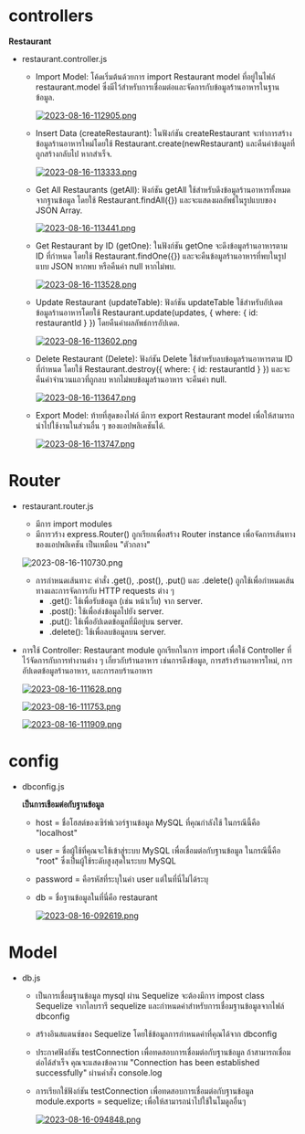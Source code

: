 # controllers
**Restaurant**
- restaurant.controller.js
  - Import Model:
    โค้ดเริ่มต้นด้วยการ import Restaurant model ที่อยู่ในไฟล์ restaurant.model ซึ่งมีไว้สำหรับการเชื่อมต่อและจัดการกับข้อมูลร้านอาหารในฐานข้อมูล.

    [![2023-08-16-112905.png](https://i.postimg.cc/cJdZs9gC/2023-08-16-112905.png)](https://postimg.cc/xXpB5PPV)

  - Insert Data (createRestaurant):
    ในฟังก์ชัน createRestaurant จะทำการสร้างข้อมูลร้านอาหารใหม่โดยใช้ Restaurant.create(newRestaurant) และคืนค่าข้อมูลที่ถูกสร้างกลับไป หากสำเร็จ.

    [![2023-08-16-113333.png](https://i.postimg.cc/Lhd5vtyP/2023-08-16-113333.png)](https://postimg.cc/BPgJnKfZ)

  - Get All Restaurants (getAll):
     ฟังก์ชัน getAll ใช้สำหรับดึงข้อมูลร้านอาหารทั้งหมดจากฐานข้อมูล โดยใช้ Restaurant.findAll({}) และจะแสดงผลลัพธ์ในรูปแบบของ JSON Array.

    [![2023-08-16-113441.png](https://i.postimg.cc/Z5bBQcbP/2023-08-16-113441.png)](https://postimg.cc/YhPCGQmj)

  - Get Restaurant by ID (getOne):
    ในฟังก์ชัน getOne จะดึงข้อมูลร้านอาหารตาม ID ที่กำหนด โดยใช้ Restaurant.findOne({}) และจะคืนข้อมูลร้านอาหารที่พบในรูปแบบ JSON หากพบ หรือคืนค่า null หากไม่พบ.

    [![2023-08-16-113528.png](https://i.postimg.cc/sgLjJ9vg/2023-08-16-113528.png)](https://postimg.cc/MnyJ6B7C)

  - Update Restaurant (updateTable):
    ฟังก์ชัน updateTable ใช้สำหรับอัปเดตข้อมูลร้านอาหารโดยใช้ Restaurant.update(updates, { where: { id: restaurantId } }) โดยคืนค่าผลลัพธ์การอัปเดต.

    [![2023-08-16-113602.png](https://i.postimg.cc/wxFdVcrY/2023-08-16-113602.png)](https://postimg.cc/Yj4V2gkd)

  - Delete Restaurant (Delete):
    ฟังก์ชัน Delete ใช้สำหรับลบข้อมูลร้านอาหารตาม ID ที่กำหนด โดยใช้ Restaurant.destroy({ where: { id: restaurantId } }) และจะคืนค่าจำนวนแถวที่ถูกลบ หากไม่พบข้อมูลร้านอาหาร จะคืนค่า null.

    [![2023-08-16-113647.png](https://i.postimg.cc/Hnbz62YD/2023-08-16-113647.png)](https://postimg.cc/sGD5X5Gw)

  - Export Model:
    ท้ายที่สุดของไฟล์ มีการ export Restaurant model เพื่อให้สามารถนำไปใช้งานในส่วนอื่น ๆ ของแอปพลิเคชันได้.

    [![2023-08-16-113747.png](https://i.postimg.cc/sgGYmmwn/2023-08-16-113747.png)](https://postimg.cc/PChvrWGZ)

# Router

- restaurant.router.js
  - มีการ import modules
  - มีการวร้าง express.Router() ถูกเรียกเพื่อสร้าง Router instance เพื่อจัดการเส้นทางของแอปพลิเคชัน เป็นเหมือน "ตัวกลาง"
  
  ![2023-08-16-110730.png](https://i.postimg.cc/hPKq87j7/2023-08-16-110730.png)

  - การกำหนดเส้นทาง:
คำสั่ง .get(), .post(), .put() และ .delete() ถูกใช้เพื่อกำหนดเส้นทางและการจัดการกับ HTTP requests ต่าง ๆ
    - .get(): ใช้เพื่อรับข้อมูล (เช่น หน้าเว็บ) จาก server.
    - .post(): ใช้เพื่อส่งข้อมูลไปยัง server.
    - .put(): ใช้เพื่ออัปเดตข้อมูลที่มีอยู่บน server.
    - .delete(): ใช้เพื่อลบข้อมูลบน server.
- การใช้ Controller:
Restaurant module ถูกเรียกในการ import เพื่อใช้ Controller ที่ไว้จัดการกับการทำงานต่าง ๆ เกี่ยวกับร้านอาหาร เช่นการดึงข้อมูล, การสร้างร้านอาหารใหม่, การอัปเดตข้อมูลร้านอาหาร, และการลบร้านอาหาร

    [![2023-08-16-111628.png](https://i.postimg.cc/B6vK1vFW/2023-08-16-111628.png)](https://postimg.cc/2qP6srTT)

    [![2023-08-16-111753.png](https://i.postimg.cc/nL32Xrz7/2023-08-16-111753.png)](https://postimg.cc/sBZ78V5D)

    [![2023-08-16-111909.png](https://i.postimg.cc/3xnmB6TQ/2023-08-16-111909.png)](https://postimg.cc/RWJWCghg)

# config

- dbconfig.js

  **เป็นการเชือมต่อกับฐานข้อมูล**

  - host = ชื่อโฮสต์ของเซิร์ฟเวอร์ฐานข้อมูล MySQL ที่คุณกำลังใช้ ในกรณีนี้คือ "localhost"
  - user = ชื่อผู้ใช้ที่คุณจะใช้เข้าสู่ระบบ MySQL เพื่อเชื่อมต่อกับฐานข้อมูล ในกรณีนี้คือ "root" ซึ่งเป็นผู้ใช้ระดับสูงสุดในระบบ MySQL
  - password = คือรหัสที่ระบุในค่า user แต่ในที่นี่ไม่ได้ระบุ

  - db = ชื่อฐานข้อมูลในที่นี่คือ restaurant

    [![2023-08-16-092619.png](https://i.postimg.cc/kgdybjZC/2023-08-16-092619.png)](https://postimg.cc/CzmDy4Sr)

# Model

- db.js

  - เป็นการเชื่อมฐานข้อมูล mysql ผ่าน Sequelize จะต้องมีการ impost class Sequelize จากไลบรารี sequelize และกำหนดค่าสำหรับการเชื่อมฐานข้อมูลจากไฟล์ dbconfig

  - สร้างอินสแตนซ์ของ Sequelize โดยใช้ข้อมูลการกำหนดค่าที่คุณได้จาก dbconfig

  - ประกาศฟังก์ชัน testConnection เพื่อทดสอบการเชื่อมต่อกับฐานข้อมูล ถ้าสามารถเชื่อมต่อได้สำเร็จ คุณจะแสดงข้อความ "Connection has been established successfully" ผ่านคำสั่ง console.log

  - การเรียกใช้ฟังก์ชัน testConnection เพื่อทดสอบการเชื่อมต่อกับฐานข้อมูล module.exports = sequelize; เพื่อให้สามารถนำไปใช้ในโมดูลอื่นๆ

    [![2023-08-16-094848.png](https://i.postimg.cc/X7vTGYR3/2023-08-16-094848.png)](https://postimg.cc/s1tnbsf0)
